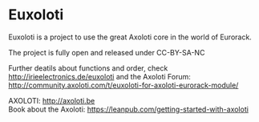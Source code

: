# Euxoloti
Euxoloti is a project to use the great Axoloti core in the world of Eurorack. 

The project is fully open and released under CC-BY-SA-NC

Further deatils about functions and order, check http://irieelectronics.de/euxoloti
and the Axoloti Forum: http://community.axoloti.com/t/euxoloti-for-axoloti-eurorack-module/

AXOLOTI: http://axoloti.be
<br>
Book about the Axoloti: https://leanpub.com/getting-started-with-axoloti
